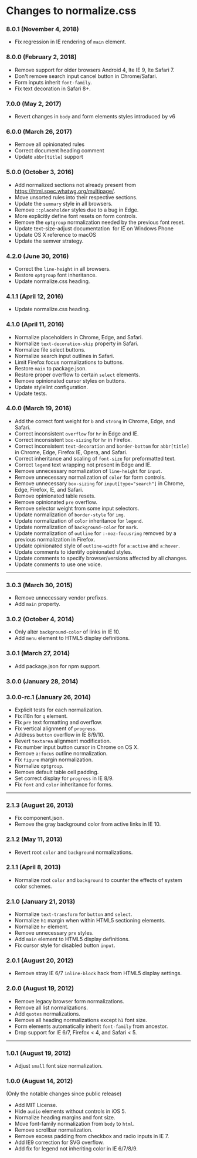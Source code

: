 # Changes to normalize.css

### 8.0.1 (November 4, 2018)

- Fix regression in IE rendering of `main` element.

### 8.0.0 (February 2, 2018)

- Remove support for older browsers Android 4, lte IE 9, lte Safari 7.
- Don't remove search input cancel button in Chrome/Safari.
- Form inputs inherit `font-family`.
- Fix text decoration in Safari 8+.

### 7.0.0 (May 2, 2017)

- Revert changes in `body` and form elements styles introduced by v6

### 6.0.0 (March 26, 2017)

- Remove all opinionated rules
- Correct document heading comment
- Update `abbr[title]` support

### 5.0.0 (October 3, 2016)

- Add normalized sections not already present from
  https://html.spec.whatwg.org/multipage/.
- Move unsorted rules into their respective sections.
- Update the `summary` style in all browsers.
- Remove `::placeholder` styles due to a bug in Edge.
- More explicitly define font resets on form controls.
- Remove the `optgroup` normalization needed by the previous font reset.
- Update text-size-adjust documentation  for IE on Windows Phone
- Update OS X reference to macOS
- Update the semver strategy.

### 4.2.0 (June 30, 2016)

- Correct the `line-height` in all browsers.
- Restore `optgroup` font inheritance.
- Update normalize.css heading.

### 4.1.1 (April 12, 2016)

- Update normalize.css heading.

### 4.1.0 (April 11, 2016)

- Normalize placeholders in Chrome, Edge, and Safari.
- Normalize `text-decoration-skip` property in Safari.
- Normalize file select buttons.
- Normalize search input outlines in Safari.
- Limit Firefox focus normalizations to buttons.
- Restore `main` to package.json.
- Restore proper overflow to certain `select` elements.
- Remove opinionated cursor styles on buttons.
- Update stylelint configuration.
- Update tests.

### 4.0.0 (March 19, 2016)

- Add the correct font weight for `b` and `strong` in Chrome, Edge, and Safari.
- Correct inconsistent `overflow` for `hr` in Edge and IE.
- Correct inconsistent `box-sizing` for `hr` in Firefox.
- Correct inconsistent `text-decoration` and `border-bottom` for `abbr[title]`
  in Chrome, Edge, Firefox IE, Opera, and Safari.
- Correct inheritance and scaling of `font-size` for preformatted text.
- Correct `legend` text wrapping not present in Edge and IE.
- Remove unnecessary normalization of `line-height` for `input`.
- Remove unnecessary normalization of `color` for form controls.
- Remove unnecessary `box-sizing` for `input[type="search"]` in Chrome, Edge,
  Firefox, IE, and Safari.
- Remove opinionated table resets.
- Remove opinionated `pre` overflow.
- Remove selector weight from some input selectors.
- Update normalization of `border-style` for `img`.
- Update normalization of `color` inheritance for `legend`.
- Update normalization of `background-color` for `mark`.
- Update normalization of `outline` for `:-moz-focusring` removed by a previous
  normalization in Firefox.
- Update opinionated style of `outline-width` for `a:active` and `a:hover`.
- Update comments to identify opinionated styles.
- Update comments to specify browser/versions affected by all changes.
- Update comments to use one voice.

---

### 3.0.3 (March 30, 2015)

- Remove unnecessary vendor prefixes.
- Add `main` property.

### 3.0.2 (October 4, 2014)

- Only alter `background-color` of links in IE 10.
- Add `menu` element to HTML5 display definitions.

### 3.0.1 (March 27, 2014)

- Add package.json for npm support.

### 3.0.0 (January 28, 2014)

### 3.0.0-rc.1 (January 26, 2014)

- Explicit tests for each normalization.
- Fix i18n for `q` element.
- Fix `pre` text formatting and overflow.
- Fix vertical alignment of `progress`.
- Address `button` overflow in IE 8/9/10.
- Revert `textarea` alignment modification.
- Fix number input button cursor in Chrome on OS X.
- Remove `a:focus` outline normalization.
- Fix `figure` margin normalization.
- Normalize `optgroup`.
- Remove default table cell padding.
- Set correct display for `progress` in IE 8/9.
- Fix `font` and `color` inheritance for forms.

---

### 2.1.3 (August 26, 2013)

- Fix component.json.
- Remove the gray background color from active links in IE 10.

### 2.1.2 (May 11, 2013)

- Revert root `color` and `background` normalizations.

### 2.1.1 (April 8, 2013)

- Normalize root `color` and `background` to counter the effects of system
  color schemes.

### 2.1.0 (January 21, 2013)

- Normalize `text-transform` for `button` and `select`.
- Normalize `h1` margin when within HTML5 sectioning elements.
- Normalize `hr` element.
- Remove unnecessary `pre` styles.
- Add `main` element to HTML5 display definitions.
- Fix cursor style for disabled button `input`.

### 2.0.1 (August 20, 2012)

- Remove stray IE 6/7 `inline-block` hack from HTML5 display settings.

### 2.0.0 (August 19, 2012)

- Remove legacy browser form normalizations.
- Remove all list normalizations.
- Add `quotes` normalizations.
- Remove all heading normalizations except `h1` font size.
- Form elements automatically inherit `font-family` from ancestor.
- Drop support for IE 6/7, Firefox < 4, and Safari < 5.

---

### 1.0.1 (August 19, 2012)

- Adjust `small` font size normalization.

### 1.0.0 (August 14, 2012)

(Only the notable changes since public release)

- Add MIT License.
- Hide `audio` elements without controls in iOS 5.
- Normalize heading margins and font size.
- Move font-family normalization from `body` to `html`.
- Remove scrollbar normalization.
- Remove excess padding from checkbox and radio inputs in IE 7.
- Add IE9 correction for SVG overflow.
- Add fix for legend not inheriting color in IE 6/7/8/9.
